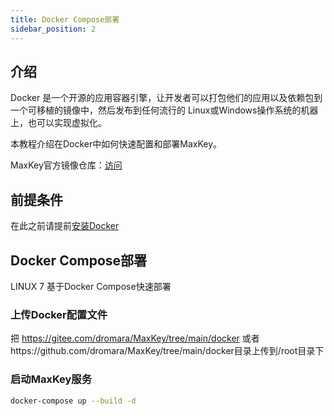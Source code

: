 ```yaml
---
title: Docker Compose部署
sidebar_position: 2
---
```

## 介绍
Docker 是一个开源的应用容器引擎，让开发者可以打包他们的应用以及依赖包到一个可移植的镜像中，然后发布到任何流行的 Linux或Windows操作系统的机器上，也可以实现虚拟化。

本教程介绍在Docker中如何快速配置和部署MaxKey。

MaxKey官方镜像仓库：<a href="https://hub.docker.com/u/maxkeytop" target="_blank">访问</a>

## 前提条件
在此之前请提前<a target="_blank" href="https://docs.docker.com/engine/install/">安装Docker</a>

## Docker Compose部署
LINUX 7 基于Docker Compose快速部署

### 上传Docker配置文件

把 https://gitee.com/dromara/MaxKey/tree/main/docker 或者https://github.com/dromara/MaxKey/tree/main/docker目录上传到/root目录下


### 启动MaxKey服务
```bash
docker-compose up --build -d
```